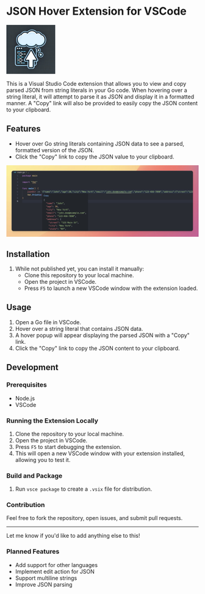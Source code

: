 # JSON Hover Extension for VSCode

![Icon](./img/icon.png)

This is a Visual Studio Code extension that allows you to view and copy parsed JSON from string literals in your Go code. When hovering over a string literal, it will attempt to parse it as JSON and display it in a formatted manner. A "Copy" link will also be provided to easily copy the JSON content to your clipboard.

## Features

- Hover over Go string literals containing JSON data to see a parsed, formatted version of the JSON.
- Click the "Copy" link to copy the JSON value to your clipboard.

![Example](./img/ide_example.png)

## Installation

1. While not published yet, you can install it manually:
   - Clone this repository to your local machine.
   - Open the project in VSCode.
   - Press `F5` to launch a new VSCode window with the extension loaded.

## Usage

1. Open a Go file in VSCode.
2. Hover over a string literal that contains JSON data.
3. A hover popup will appear displaying the parsed JSON with a "Copy" link.
4. Click the "Copy" link to copy the JSON content to your clipboard.

## Development

### Prerequisites

- Node.js
- VSCode

### Running the Extension Locally

1. Clone the repository to your local machine.
2. Open the project in VSCode.
3. Press `F5` to start debugging the extension.
4. This will open a new VSCode window with your extension installed, allowing you to test it.

### Build and Package

1. Run `vsce package` to create a `.vsix` file for distribution.

### Contribution

Feel free to fork the repository, open issues, and submit pull requests.

---

Let me know if you'd like to add anything else to this!


### Planned Features

- Add support for other languages
- Implement edit action for JSON
- Support multiline strings
- Improve JSON parsing
